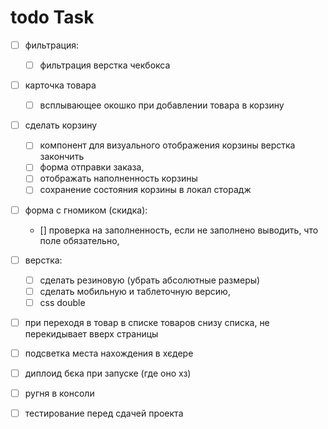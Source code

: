 # todo Task
- [ ] фильтрация:
    - [ ] фильтрация верстка чекбокса
- [ ] карточка товара
    - [ ] всплывающее окошко при добавлении товара в корзину
- [ ] сделать корзину   
    - [ ] компонент для визуального отображения корзины верстка закончить
    - [ ] форма отправки заказа,
    - [ ] отображать наполненность корзины
    - [ ] сохранение состояния корзины в локал сторадж
- [ ] форма с гномиком (скидка):
    - [] проверка на заполненность, если не заполнено выводить, что поле обязательно,
- [ ] верстка:
    - [ ] сделать резиновую (убрать абсолютные размеры)
    - [ ] сделать мобильную и таблеточную версию,
    - [ ] css double
- [ ] при переходя в товар в списке товаров снизу списка, не перекидывает вверх страницы
- [ ] подсветка места нахождения в хєдере
- [ ] диплоид бєка при запуске (где оно хз)
- [ ] ругня в консоли
- [ ] тестирование перед сдачей проекта


